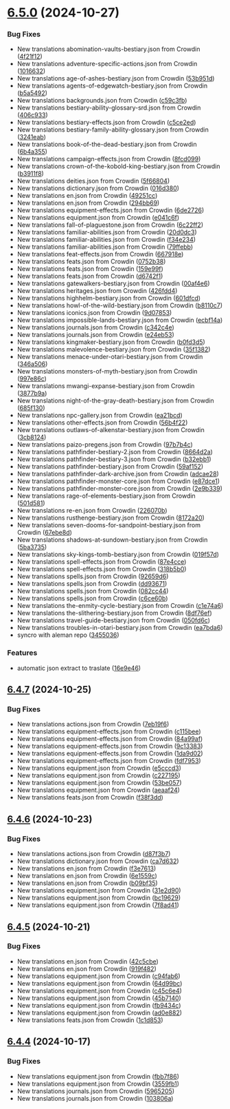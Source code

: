 # [6.5.0](https://github.com/allnnde/pf2e-esp-translation/compare/v6.4.7...v6.5.0) (2024-10-27)


### Bug Fixes

* New translations abomination-vaults-bestiary.json from Crowdin ([4f21f12](https://github.com/allnnde/pf2e-esp-translation/commit/4f21f12f7b0799cec2184273d2770fbf1058af1d))
* New translations adventure-specific-actions.json from Crowdin ([1016632](https://github.com/allnnde/pf2e-esp-translation/commit/10166327ab480d12667ec8e0cd7ea8d71bbb47ac))
* New translations age-of-ashes-bestiary.json from Crowdin ([53b951d](https://github.com/allnnde/pf2e-esp-translation/commit/53b951df1e05dbbade29206b2f23263b5c9dcfa8))
* New translations agents-of-edgewatch-bestiary.json from Crowdin ([b5a5492](https://github.com/allnnde/pf2e-esp-translation/commit/b5a54922b091b7f324a7ba3528dcee75bed166be))
* New translations backgrounds.json from Crowdin ([c59c3fb](https://github.com/allnnde/pf2e-esp-translation/commit/c59c3fb79d35ec2a1969f95bbd9a4ed1abe5d2ef))
* New translations bestiary-ability-glossary-srd.json from Crowdin ([406c933](https://github.com/allnnde/pf2e-esp-translation/commit/406c933f30d431bc9e28890ba0be742055dd323a))
* New translations bestiary-effects.json from Crowdin ([c5ce2ed](https://github.com/allnnde/pf2e-esp-translation/commit/c5ce2ed7423da13668371171e07ab05572da6deb))
* New translations bestiary-family-ability-glossary.json from Crowdin ([3241eab](https://github.com/allnnde/pf2e-esp-translation/commit/3241eabf0c6cb01964f551c5f93ede6e6bed1952))
* New translations book-of-the-dead-bestiary.json from Crowdin ([6b4a355](https://github.com/allnnde/pf2e-esp-translation/commit/6b4a35500a44cfef53ff13f5c332153829fe56d0))
* New translations campaign-effects.json from Crowdin ([8fcd099](https://github.com/allnnde/pf2e-esp-translation/commit/8fcd099963bbcbcfeda040e1fb965c613c63fc1c))
* New translations crown-of-the-kobold-king-bestiary.json from Crowdin ([b3911f8](https://github.com/allnnde/pf2e-esp-translation/commit/b3911f818c46e54f48c9711db35842e3dbdd6071))
* New translations deities.json from Crowdin ([5f66804](https://github.com/allnnde/pf2e-esp-translation/commit/5f6680481c834a3ad38c6191787cd864f3cf20b4))
* New translations dictionary.json from Crowdin ([016d380](https://github.com/allnnde/pf2e-esp-translation/commit/016d380dc5327f8eea434c76afb0745660bfab3d))
* New translations en.json from Crowdin ([49251cc](https://github.com/allnnde/pf2e-esp-translation/commit/49251ccf4b036588bb2f5b2593f32738d2c8312e))
* New translations en.json from Crowdin ([294bb69](https://github.com/allnnde/pf2e-esp-translation/commit/294bb691178bb7b1057f8decf3a16e3eaa5db389))
* New translations equipment-effects.json from Crowdin ([6de2726](https://github.com/allnnde/pf2e-esp-translation/commit/6de27262654800d662ca14350e84cef16c2c90e3))
* New translations equipment.json from Crowdin ([e041c6f](https://github.com/allnnde/pf2e-esp-translation/commit/e041c6f092cf60852f0167f428ed3198e7882450))
* New translations fall-of-plaguestone.json from Crowdin ([6c22ff2](https://github.com/allnnde/pf2e-esp-translation/commit/6c22ff2083e0575668241bd991bb444aba6c6976))
* New translations familiar-abilities.json from Crowdin ([20d0dc3](https://github.com/allnnde/pf2e-esp-translation/commit/20d0dc3d87da7c99ae6ec675ec1f462a7659e130))
* New translations familiar-abilities.json from Crowdin ([f34e234](https://github.com/allnnde/pf2e-esp-translation/commit/f34e234b2732f43af77428e0a8eec4636dc80e52))
* New translations familiar-abilities.json from Crowdin ([79ffebb](https://github.com/allnnde/pf2e-esp-translation/commit/79ffebb73b07ecfdfc7050eb8b12c51db85fecfa))
* New translations feat-effects.json from Crowdin ([667918e](https://github.com/allnnde/pf2e-esp-translation/commit/667918ecd4b802880f7f46127501327aeb104c7b))
* New translations feats.json from Crowdin ([0752b38](https://github.com/allnnde/pf2e-esp-translation/commit/0752b380cd13c74d8a8928d8fc535819248e654e))
* New translations feats.json from Crowdin ([159e99f](https://github.com/allnnde/pf2e-esp-translation/commit/159e99fe3cc3bdaf6dc32b28b06f37b58a4bac7e))
* New translations feats.json from Crowdin ([d6742f1](https://github.com/allnnde/pf2e-esp-translation/commit/d6742f1aebbd479dadabe9f3f2bc1f0b7dbf94c5))
* New translations gatewalkers-bestiary.json from Crowdin ([00af4e6](https://github.com/allnnde/pf2e-esp-translation/commit/00af4e6c86f7a34c986f2edd28ee004aa16c8fc7))
* New translations heritages.json from Crowdin ([426fdd4](https://github.com/allnnde/pf2e-esp-translation/commit/426fdd4213a7655072433adba743b9f0600580b4))
* New translations highhelm-bestiary.json from Crowdin ([601dfcd](https://github.com/allnnde/pf2e-esp-translation/commit/601dfcd95002afec06ddaf0279ed94d31818a782))
* New translations howl-of-the-wild-bestiary.json from Crowdin ([b8110c7](https://github.com/allnnde/pf2e-esp-translation/commit/b8110c76e5a433a5ae23050a89ec9abdf0d26086))
* New translations iconics.json from Crowdin ([9d07853](https://github.com/allnnde/pf2e-esp-translation/commit/9d078532ec657f5e99684125b9b4dc08ebd0d1a4))
* New translations impossible-lands-bestiary.json from Crowdin ([ecbf14a](https://github.com/allnnde/pf2e-esp-translation/commit/ecbf14a210fc1ddf8134c59adc66c8067a90b64d))
* New translations journals.json from Crowdin ([c342c4e](https://github.com/allnnde/pf2e-esp-translation/commit/c342c4e6ba8311875d6addf00398ecae43744b45))
* New translations journals.json from Crowdin ([e24eb53](https://github.com/allnnde/pf2e-esp-translation/commit/e24eb5358ee750d54270079eceb3b3730dcacfb5))
* New translations kingmaker-bestiary.json from Crowdin ([b0fd3d5](https://github.com/allnnde/pf2e-esp-translation/commit/b0fd3d56ac131fe27ca289e97a4476922a344b3f))
* New translations malevolence-bestiary.json from Crowdin ([35f1382](https://github.com/allnnde/pf2e-esp-translation/commit/35f138266457b93523f55250641eb7280662f165))
* New translations menace-under-otari-bestiary.json from Crowdin ([346a506](https://github.com/allnnde/pf2e-esp-translation/commit/346a5069cb4b6b329b085ab65f9bdf4446993118))
* New translations monsters-of-myth-bestiary.json from Crowdin ([997e86c](https://github.com/allnnde/pf2e-esp-translation/commit/997e86c816cd5cb534168ba0af1c3d97090eb1c6))
* New translations mwangi-expanse-bestiary.json from Crowdin ([3877b9a](https://github.com/allnnde/pf2e-esp-translation/commit/3877b9acf32b6ffffafef2b6e8bc11865b452642))
* New translations night-of-the-gray-death-bestiary.json from Crowdin ([685f130](https://github.com/allnnde/pf2e-esp-translation/commit/685f130cb7a4c9b0805a3165c1d2e6e5584cca77))
* New translations npc-gallery.json from Crowdin ([ea21bcd](https://github.com/allnnde/pf2e-esp-translation/commit/ea21bcd029d5531de23316bb0c8c283b21539432))
* New translations other-effects.json from Crowdin ([56b4f22](https://github.com/allnnde/pf2e-esp-translation/commit/56b4f22a448ef5156c279663565b1dc6b23de0db))
* New translations outlaws-of-alkenstar-bestiary.json from Crowdin ([3cb8124](https://github.com/allnnde/pf2e-esp-translation/commit/3cb81249746247c93dc20cf3dc8decb95894e1d9))
* New translations paizo-pregens.json from Crowdin ([97b7b4c](https://github.com/allnnde/pf2e-esp-translation/commit/97b7b4c8433aa6270a943cfe8bc62ad0a1bfbcf7))
* New translations pathfinder-bestiary-2.json from Crowdin ([8664d2a](https://github.com/allnnde/pf2e-esp-translation/commit/8664d2a4b482814e30feb2c9d18813cab24422cc))
* New translations pathfinder-bestiary-3.json from Crowdin ([b32ebb1](https://github.com/allnnde/pf2e-esp-translation/commit/b32ebb1da45beeb7deab0e3d185ad8d1dc00380e))
* New translations pathfinder-bestiary.json from Crowdin ([59af152](https://github.com/allnnde/pf2e-esp-translation/commit/59af152b6b75527abe1d474724124bcd43f93b2a))
* New translations pathfinder-dark-archive.json from Crowdin ([adcae28](https://github.com/allnnde/pf2e-esp-translation/commit/adcae28c9a83eb7f337b01e12d23964bca5a59b7))
* New translations pathfinder-monster-core.json from Crowdin ([e87dce1](https://github.com/allnnde/pf2e-esp-translation/commit/e87dce17eb91b5c8fcbe45d7e160d8d1af2e9881))
* New translations pathfinder-monster-core.json from Crowdin ([2e9b339](https://github.com/allnnde/pf2e-esp-translation/commit/2e9b339e3b4093ab43fb62dc88dbff6181bbe063))
* New translations rage-of-elements-bestiary.json from Crowdin ([501d581](https://github.com/allnnde/pf2e-esp-translation/commit/501d581b604aa08135a96f2b9cf23ed643f89fcf))
* New translations re-en.json from Crowdin ([226070b](https://github.com/allnnde/pf2e-esp-translation/commit/226070b7daab620b1b0b48be8b2ecc03a5ef3797))
* New translations rusthenge-bestiary.json from Crowdin ([8172a20](https://github.com/allnnde/pf2e-esp-translation/commit/8172a2017d41f0ab844c94816e58d899c3b0c74e))
* New translations seven-dooms-for-sandpoint-bestiary.json from Crowdin ([67ebe8d](https://github.com/allnnde/pf2e-esp-translation/commit/67ebe8d7dca89f5d872f4ca01365eadefa55dbb9))
* New translations shadows-at-sundown-bestiary.json from Crowdin ([5ba3735](https://github.com/allnnde/pf2e-esp-translation/commit/5ba373570f3512898f7a8d31f5cbca08e4e26e3c))
* New translations sky-kings-tomb-bestiary.json from Crowdin ([019f57d](https://github.com/allnnde/pf2e-esp-translation/commit/019f57db4a86519ef7c6327dd0d8fb1761055d5b))
* New translations spell-effects.json from Crowdin ([87e4cce](https://github.com/allnnde/pf2e-esp-translation/commit/87e4cceaa6822195a44f453a9cbefbc6a0f7d907))
* New translations spell-effects.json from Crowdin ([318b5b0](https://github.com/allnnde/pf2e-esp-translation/commit/318b5b00a0beca5641400923ff40a7a1ad218680))
* New translations spells.json from Crowdin ([92659d6](https://github.com/allnnde/pf2e-esp-translation/commit/92659d60783a299637457de77a422b5ac94fbeb9))
* New translations spells.json from Crowdin ([dd93671](https://github.com/allnnde/pf2e-esp-translation/commit/dd936710b013f93f371c17ba36db177aa1b3dba3))
* New translations spells.json from Crowdin ([082cc44](https://github.com/allnnde/pf2e-esp-translation/commit/082cc4412f56048ce65d0265a34ad02d5c683aee))
* New translations spells.json from Crowdin ([c6ce60b](https://github.com/allnnde/pf2e-esp-translation/commit/c6ce60b458b3c70e1a7bab8d8ab5c7968cc65ce3))
* New translations the-enmity-cycle-bestiary.json from Crowdin ([c1e74a6](https://github.com/allnnde/pf2e-esp-translation/commit/c1e74a6aeb4a071e5f46fc815fe613cf83bfaa9f))
* New translations the-slithering-bestiary.json from Crowdin ([8df76ef](https://github.com/allnnde/pf2e-esp-translation/commit/8df76ef42c8592abf1a4d1c1962302f2a05e92ab))
* New translations travel-guide-bestiary.json from Crowdin ([050fd6c](https://github.com/allnnde/pf2e-esp-translation/commit/050fd6c798ca0470d22d4636c9b8c0dc0448f34f))
* New translations troubles-in-otari-bestiary.json from Crowdin ([ea7bda6](https://github.com/allnnde/pf2e-esp-translation/commit/ea7bda6ab1f4bb640d287f1452e698e5e21173db))
* syncro with aleman repo ([3455036](https://github.com/allnnde/pf2e-esp-translation/commit/3455036bdd5091322ce212e138bcec423d710e3d))


### Features

* automatic json extract to traslate ([16e9e46](https://github.com/allnnde/pf2e-esp-translation/commit/16e9e465f1b159e7f9d6589cb051c899638466e6))



## [6.4.7](https://github.com/allnnde/pf2e-esp-translation/compare/v6.4.6...v6.4.7) (2024-10-25)


### Bug Fixes

* New translations actions.json from Crowdin ([7eb19f6](https://github.com/allnnde/pf2e-esp-translation/commit/7eb19f65473efa7febdbdf59b755bc0f54325cc9))
* New translations equipment-effects.json from Crowdin ([c115bee](https://github.com/allnnde/pf2e-esp-translation/commit/c115beec885b3f245ef66c2c93b8c12cf90222df))
* New translations equipment-effects.json from Crowdin ([84a99af](https://github.com/allnnde/pf2e-esp-translation/commit/84a99af9cf6ec9b4dc3a7c810a4fb90f19a74649))
* New translations equipment-effects.json from Crowdin ([9c13383](https://github.com/allnnde/pf2e-esp-translation/commit/9c13383c65d96c92aad616a1bbbdd6deefa69d79))
* New translations equipment-effects.json from Crowdin ([1da9d02](https://github.com/allnnde/pf2e-esp-translation/commit/1da9d02cbcb6c070e715d5b577e2c145896e1ab7))
* New translations equipment-effects.json from Crowdin ([fdf7953](https://github.com/allnnde/pf2e-esp-translation/commit/fdf79537e53e057cc93f81915ccfc2bf68ca01cf))
* New translations equipment.json from Crowdin ([e5cccd3](https://github.com/allnnde/pf2e-esp-translation/commit/e5cccd3c52dc66e60e3cf1393d7ee196bd88b4bc))
* New translations equipment.json from Crowdin ([c227195](https://github.com/allnnde/pf2e-esp-translation/commit/c22719558485c63a5b3b4270270238438838c82d))
* New translations equipment.json from Crowdin ([53be057](https://github.com/allnnde/pf2e-esp-translation/commit/53be0573121f3fd896185cd75cdf919791eb07f1))
* New translations equipment.json from Crowdin ([aeaaf24](https://github.com/allnnde/pf2e-esp-translation/commit/aeaaf243828194ab89ad7d4b7b74296d1897cbc5))
* New translations feats.json from Crowdin ([f38f3dd](https://github.com/allnnde/pf2e-esp-translation/commit/f38f3dd1ce73af57aa80237cbe4e7bcfc2578e3b))



## [6.4.6](https://github.com/allnnde/pf2e-esp-translation/compare/v6.4.5...v6.4.6) (2024-10-23)


### Bug Fixes

* New translations actions.json from Crowdin ([d87f3b7](https://github.com/allnnde/pf2e-esp-translation/commit/d87f3b7262c0d057c3eeb599c4bea3de3d07ef9b))
* New translations dictionary.json from Crowdin ([ca7d632](https://github.com/allnnde/pf2e-esp-translation/commit/ca7d6323c5e87891f730457d5e2213228dbabe1c))
* New translations en.json from Crowdin ([f3e7613](https://github.com/allnnde/pf2e-esp-translation/commit/f3e7613d4103543ac7adebd800ea737fb26541b8))
* New translations en.json from Crowdin ([6e1559c](https://github.com/allnnde/pf2e-esp-translation/commit/6e1559c32fea24bf3eb1fb7feaa797bbe32436e8))
* New translations en.json from Crowdin ([b09bf35](https://github.com/allnnde/pf2e-esp-translation/commit/b09bf35c77dd256b31926b7e9fff0f73c6f6d2cc))
* New translations equipment.json from Crowdin ([31e2d90](https://github.com/allnnde/pf2e-esp-translation/commit/31e2d907cb25ef4b22cf47df2d4e72294b9012c0))
* New translations equipment.json from Crowdin ([bc19629](https://github.com/allnnde/pf2e-esp-translation/commit/bc1962904b3b283a0b7cc425aab907ebf3cce3a4))
* New translations equipment.json from Crowdin ([7f8ad41](https://github.com/allnnde/pf2e-esp-translation/commit/7f8ad41ac1aa38861cc4322ca7905e361be84c2c))



## [6.4.5](https://github.com/allnnde/pf2e-esp-translation/compare/v6.4.4...v6.4.5) (2024-10-21)


### Bug Fixes

* New translations en.json from Crowdin ([42c5cbe](https://github.com/allnnde/pf2e-esp-translation/commit/42c5cbe336d5bebaede7672f61e91a3140008cba))
* New translations en.json from Crowdin ([919f482](https://github.com/allnnde/pf2e-esp-translation/commit/919f4827f2699d0f78d8f883fe9ca0e86bd39428))
* New translations equipment.json from Crowdin ([c94fab6](https://github.com/allnnde/pf2e-esp-translation/commit/c94fab6d6521e0bcf788a05fec7af5acec795eca))
* New translations equipment.json from Crowdin ([64d99bc](https://github.com/allnnde/pf2e-esp-translation/commit/64d99bc6355886404fc6e1d25e97b08234e07a6c))
* New translations equipment.json from Crowdin ([c45c6e4](https://github.com/allnnde/pf2e-esp-translation/commit/c45c6e4f171d4271bb40e6792162cc5a7aa4188f))
* New translations equipment.json from Crowdin ([45b7140](https://github.com/allnnde/pf2e-esp-translation/commit/45b7140ef5543ab8651e8e64bdf729a05cbcef7c))
* New translations equipment.json from Crowdin ([fb9434c](https://github.com/allnnde/pf2e-esp-translation/commit/fb9434c0bbadd6048dcc6d3f4f757371e6a36161))
* New translations equipment.json from Crowdin ([ad0e882](https://github.com/allnnde/pf2e-esp-translation/commit/ad0e882388be672a668dff0b3d8037daaec53272))
* New translations feats.json from Crowdin ([1c1d853](https://github.com/allnnde/pf2e-esp-translation/commit/1c1d85332bc1870be7bde2d890e8700729669a41))



## [6.4.4](https://github.com/allnnde/pf2e-esp-translation/compare/v6.4.3...v6.4.4) (2024-10-17)


### Bug Fixes

* New translations equipment.json from Crowdin ([fbb7f86](https://github.com/allnnde/pf2e-esp-translation/commit/fbb7f867b6ce04f4d2857d57ef2f6e2b9a2973b5))
* New translations equipment.json from Crowdin ([3559fb1](https://github.com/allnnde/pf2e-esp-translation/commit/3559fb1db67b86ec4dcb9a6c6a3a1d115d392506))
* New translations journals.json from Crowdin ([5965205](https://github.com/allnnde/pf2e-esp-translation/commit/596520522f77155af52066440139741ae298aed8))
* New translations journals.json from Crowdin ([103806a](https://github.com/allnnde/pf2e-esp-translation/commit/103806af2f7fdb39bbf1821049fb2d4ad3acd11f))



